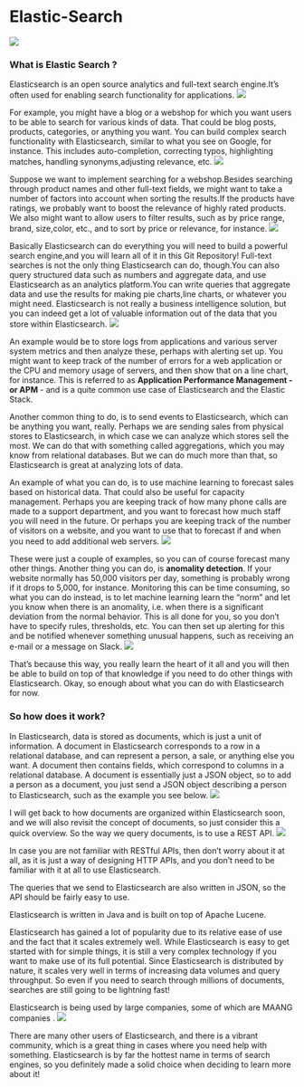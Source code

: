 
#  Elastic-Search
<img src="images/1.png">


### What is Elastic Search ?
Elasticsearch is an open source analytics and full-text search engine.It’s often used for enabling search functionality for applications.
<img src="images/2.png">

For example, you might have a blog or a webshop for which you want users to be able to search for various kinds of data. That could be blog posts, 
products, categories, or anything you want. You can build complex search functionality with Elasticsearch, similar to what you see on Google, 
for instance. This includes auto-completion, correcting typos, highlighting matches, handling synonyms,adjusting relevance, etc.
<img src="images/3.png">

Suppose we want to implement searching for a webshop.Besides searching through product names and other full-text fields, we might want to take
a number of factors into account when sorting the results.If the products have ratings, we probably want to boost the relevance of highly rated products.
We also might want to allow users to filter results, such as by price range, brand, size,color, etc., and to sort by price or relevance, for instance.
<img src="images/4.png">

Basically Elasticsearch can do everything you will need to build a powerful search engine,and you will learn all of it in this Git Repository!
Full-text searches is not the only thing Elasticsearch can do, though.You can also query structured data such as numbers and aggregate data, and use Elasticsearch
as an analytics platform.You can write queries that aggregate data and use the results for making pie charts,line charts, or whatever you might need.
Elasticsearch is not really a business intelligence solution, but you can indeed get a lot of valuable information out of the data that you store within Elasticsearch.
<img src="images/6.png">

An example would be to store logs from applications and various server system metrics and then analyze these, perhaps with alerting set up.
You might want to keep track of the number of errors for a web application or the CPU and memory usage of servers, and then show that on a line chart, for instance.
This is referred to as **Application Performance Management - or APM** - and is a quite common use case of Elasticsearch and the Elastic Stack.

Another common thing to do, is to send events to Elasticsearch, which can be anything you want, really. Perhaps we are sending sales from physical stores to Elasticsearch, 
in which case we can analyze which stores sell the most. We can do that with something called aggregations, which you may know from relational databases.
But we can do much more than that, so Elasticsearch is great at analyzing lots of data.

An example of what you can do, is to use machine learning to forecast sales based on historical data. That could also be useful for capacity management.
Perhaps you are keeping track of how many phone calls are made to a support department, and you want to forecast how much staff you will need in the future.
Or perhaps you are keeping track of the number of visitors on a website, and you want to use that to forecast if and when you need to add additional web servers.
<img src="images/7.png">

These were just a couple of examples, so you can of course forecast many other things. Another thing you can do, is **anomality detection**.
If your website normally has 50,000 visitors per day, something is probably wrong if it drops to 5,000, for instance.
Monitoring this can be time consuming, so what you can do instead, is to let machine learning learn the “norm” and let you know when there is an anomality, i.e. when
there is a significant deviation from the normal behavior. This is all done for you, so you don’t have to specify rules, thresholds, etc.
You can then set up alerting for this and be notified whenever something unusual happens, such as receiving an e-mail or a message on Slack.
<img src="images/8.png">

That’s because this way, you really learn the heart of it all and you will then be able to build on top of that knowledge if you need to do other things with Elasticsearch.
Okay, so enough about what you can do with Elasticsearch for now.

### So how does it work?
In Elasticsearch, data is stored as documents, which is just a unit of information. A document in Elasticsearch corresponds to a row in a relational database, and can represent a person, a sale, or anything else you want.
A document then contains fields, which correspond to columns in a relational database.
A document is essentially just a JSON object, so to add a person as a document, you just send a JSON object describing a person to Elasticsearch, such as the example you see below.
<img src="images/9.png">

I will get back to how documents are organized within Elasticsearch soon, and we will also revisit the concept of documents, so just consider this a quick overview. So the way we query documents, is to use a REST API.
<img src="images/10.png">

In case you are not familiar with RESTful APIs, then don’t worry about it at all, as it is just a way of designing HTTP APIs, and you don’t need to be familiar with it at all to use Elasticsearch.

The queries that we send to Elasticsearch are also written in JSON, so the API should be fairly easy to use.

Elasticsearch is written in Java and is built on top of Apache Lucene.

Elasticsearch has gained a lot of popularity due to its relative ease of use and the fact that it scales extremely well. While Elasticsearch is easy to get started with for simple things, it is still a very complex technology if you want to make use of its full potential. Since Elasticsearch is distributed by nature, it scales very well in terms of increasing data volumes and query throughput. So even if you need to search through millions of documents, searches are still going to be lightning fast!

Elasticsearch is being used by large companies, some of which are MAANG companies .
<img src="images/11.png">

There are many other users of Elasticsearch, and there is a vibrant community, which is a great thing in cases where you need help with something. Elasticsearch is by far the hottest name in terms of search engines, so you definitely made a solid choice when deciding to learn more about it!
